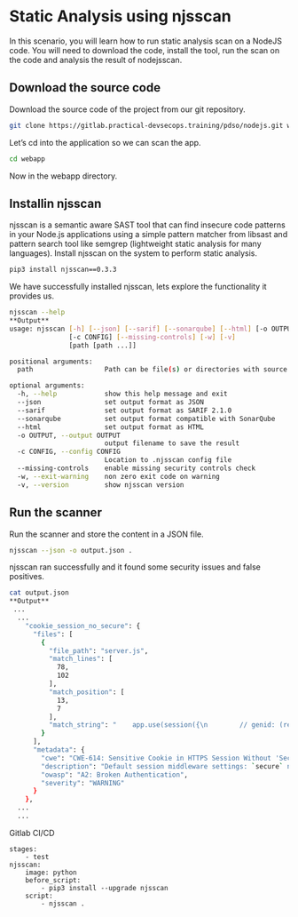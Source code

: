 # Static Analysis using njsscan
In this scenario, you will learn how to run static analysis scan on a NodeJS code.
You will need to download the code, install the tool, run the scan on the code and analysis the result of nodejsscan.
## Download the source code
Download the source code of the project from our git repository.
```sh
git clone https://gitlab.practical-devsecops.training/pdso/nodejs.git webapp
```
Let’s cd into the application so we can scan the app.
```sh
cd webapp
```
Now in the webapp directory.

## Installin njsscan
njsscan is a semantic aware SAST tool that can find insecure code patterns in your Node.js applications using a simple pattern matcher from libsast and pattern search tool like semgrep (lightweight static analysis for many languages).
Install njsscan on the system to perform static analysis.
```sh
pip3 install njsscan==0.3.3
```
We have successfully installed njsscan, lets explore the functionality it provides us.
```sh
njsscan --help
**Output**
usage: njsscan [-h] [--json] [--sarif] [--sonarqube] [--html] [-o OUTPUT]
               [-c CONFIG] [--missing-controls] [-w] [-v]
               [path [path ...]]

positional arguments:
  path                  Path can be file(s) or directories with source code

optional arguments:
  -h, --help            show this help message and exit
  --json                set output format as JSON
  --sarif               set output format as SARIF 2.1.0
  --sonarqube           set output format compatible with SonarQube
  --html                set output format as HTML
  -o OUTPUT, --output OUTPUT
                        output filename to save the result
  -c CONFIG, --config CONFIG
                        Location to .njsscan config file
  --missing-controls    enable missing security controls check
  -w, --exit-warning    non zero exit code on warning
  -v, --version         show njsscan version
```
## Run the scanner
Run the scanner and store the content in a JSON file.
```sh
njsscan --json -o output.json .
```
njsscan ran successfully and it found some security issues and false positives.
```sh
cat output.json
**Output**
 ...
  ...
    "cookie_session_no_secure": {
      "files": [
        {
          "file_path": "server.js",
          "match_lines": [
            78,
            102
          ],
          "match_position": [
            13,
            7
          ],
          "match_string": "    app.use(session({\n        // genid: (req) => {\n        //    return genuuid() // use UUIDs for session IDs\n        //},\n        secret: cookieSecret,\n        // Both mandatory in Express v4\n        saveUninitialized: true,\n        resave: true\n        /*\n        // Fix for A5 - Security MisConfig\n        // Use generic cookie name\n        key: \"sessionId\",\n        */\n\n        /*\n        // Fix for A3 - XSS\n        // TODO: Add \"maxAge\"\n        cookie: {\n            httpOnly: true\n            // Remember to start an HTTPS server to get this working\n            // secure: true\n        }\n        */\n\n    }));"
        }
      ],
      "metadata": {
        "cwe": "CWE-614: Sensitive Cookie in HTTPS Session Without 'Secure' Attribute",
        "description": "Default session middleware settings: `secure` not set. It ensures the browser only sends the cookie over HTTPS.",
        "owasp": "A2: Broken Authentication",
        "severity": "WARNING"
      }
    },
  ...
  ...
```

Gitlab CI/CD
```sg
stages:
    - test
njsscan:
    image: python
    before_script:
        - pip3 install --upgrade njsscan
    script:
        - njsscan .
```
